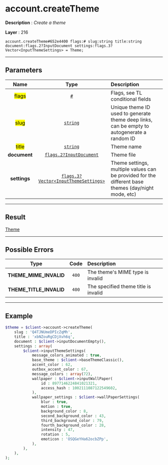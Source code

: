 # account.createTheme

**Description** : *Create a theme*

**Layer** : 216

```tl
account.createTheme#652e4400 flags:# slug:string title:string document:flags.2?InputDocument settings:flags.3?Vector<InputThemeSettings> = Theme;
```

---

## Parameters

| Name | Type | Description |
| :---: | :---: | :--- |
| <mark>flags</mark> | [`#`](type/#) | Flags, see TL conditional fields |
| <mark>slug</mark> | [`string`](type/string) | Unique theme ID used to generate theme deep links, can be empty to autogenerate a random ID |
| <mark>title</mark> | [`string`](type/string) | Theme name |
| **document** | [`flags.2?InputDocument`](type/InputDocument) | Theme file |
| **settings** | [`flags.3?Vector<InputThemeSettings>`](type/InputThemeSettings) | Theme settings, multiple values can be provided for the different base themes (day/night mode, etc) |

---

## Result

[Theme](type/Theme)

---

## Possible Errors

| Type | Code | Description |
| :---: | :---: | :--- |
| **THEME_MIME_INVALID** | `400` | The theme's MIME type is invalid |
| **THEME_TITLE_INVALID** | `400` | The specified theme title is invalid |

---

## Example

```php
$theme = $client->account->createTheme(
	slug : 'Q4TJNUmeDPIcZqMh',
	title : 'xbNZouRgCDjXvh6q',
	document : $client->inputDocumentEmpty(),
	settings : array(
		$client->inputThemeSettings(
			message_colors_animated : true,
			base_theme : $client->baseThemeClassic(),
			accent_color : 62,
			outbox_accent_color : 67,
			message_colors : array(72),
			wallpaper : $client->inputWallPaper(
				id : 8977146224841021321,
				access_hash : 1002111087122549602,
			),
			wallpaper_settings : $client->wallPaperSettings(
				blur : true,
				motion : true,
				background_color : 8,
				second_background_color : 43,
				third_background_color : 79,
				fourth_background_color : 28,
				intensity : 47,
				rotation : 5,
				emoticon : 'OSQGeYHa62ocbZPp',
			),
		),
	),
);
```